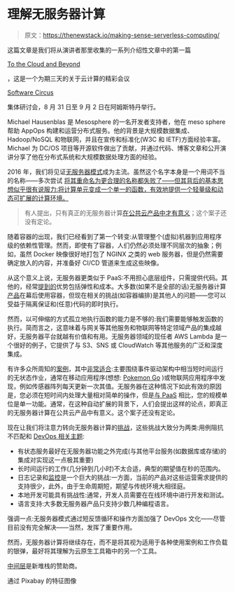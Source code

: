 # 理解无服务器计算

> 原文：<https://thenewstack.io/making-sense-serverless-computing/>

这篇文章是我们将从演讲者那里收集的一系列介绍性文章中的第一篇

[To the Cloud and Beyond](http://cloudnativecomputing.softwarecircus.io/)

，这是一个为期三天的关于云计算的精彩会议

[Software Circus](https://twitter.com/softwarecircus)

集体研讨会，8 月 31 日至 9 月 2 日在阿姆斯特丹举行。

Michael Hausenblas 是 Mesosphere 的一名开发者支持者，他在 meso sphere 帮助 AppOps 构建和运营分布式服务。他的背景是大规模数据集成、Hadoop/NoSQL 和物联网，并且在宣传和标准化(W3C 和 IETF)方面经验丰富。Michael 为 DC/OS 项目等开源软件做出了贡献，并通过代码、博客文章和公开演讲分享了他在分布式系统和大规模数据处理方面的经验。

2016 年，我们将见证[无服务器模式](http://martinfowler.com/articles/serverless.html)成为主流。虽然这个名字本身是一个用词不当的名称——多次尝试 [将其重命名为更合理的名称都失败了——但其背后的基本思想似乎很有说服力:将计算单元变成一个单一的函数，有效地提供一个轻量级和动态可扩展的计算环境。](https://medium.com/@mhausenblas/pets-vs-cattle-vs-flock-of-birds-12f1da3abfc3)

> 有人提出，只有真正的无服务器计算[在公共云产品中才有意义](http://serverlesscalc.com/)；这个案子还没有定论。

随着容器的出现，我们已经看到了第一个转变:从管理整个(虚拟)机器到应用程序级的依赖性管理。然而，即使有了容器，人们仍然必须处理不同层次的抽象；例如，虽然 Docker 映像很好地打包了 NGINX 之类的 web 服务器，但是仍然需要确定放入的内容，并准备好 CI/CD 管道来生成这些映像。

从这个意义上说，无服务器更类似于 PaaS:不用担心底层组件，只需提供代码。其他的，经常[提到的](https://twitter.com/patrickdebois/status/734459440603275264)优势包括弹性和成本。大多数(如果不是全部的话)无服务器计算[产品](https://451research.com/report-short?entityId=89566)在幕后使用容器，但现在相关的挑战(如容器编排)是其他人的问题——您可以受益于隔离保证和(任意)代码的即时执行。

然而，以可伸缩的方式孤立地执行函数的能力是不够的:我们需要能够触发函数的执行。简而言之，这意味着与网关等其他服务和物联网等特定领域产品的集成越好，无服务器平台就越有价值和有用。无服务器领域的现任者 AWS Lambda 是一个很好的例子，它提供了与 S3、SNS 或 CloudWatch 等其他服务的广泛和深度集成。

有许多众所周知的[案例](https://www.linkedin.com/pulse/5-killer-use-cases-aws-lambda-karoly-sepsy)，其中[非常适合](https://speakerdeck.com/mhausenblas/microservices-are-so-2015-whats-next):主要围绕事件驱动架构中相当短时间运行的无状态作业，通常在移动应用程序(想想: [Pokemon Go](https://thenewstack.io/wild-week-augment-realitys-first-killer-app-pokemon-go/) )或物联网应用程序中发现，例如传感器阵列每天更新一次其值。无服务器在这种情况下如此有效的原因是，您必须在短时间内处理大量相对简单的操作，但是[与 PaaS](https://twitter.com/adrianco/status/736553530689998848) 相比，您的规模单位是单一功能。通常，在这种自动扩展的背景下，人们会提出这样的论点，即真正的无服务器计算在公共云产品中有意义。这个案子还没有定论。

现在让我们将注意力转向无服务器计算的[挑战](https://medium.com/@PaulDJohnston/when-not-to-use-serverless-jeff-6d054d0e7098)，这些挑战大致分为两类:用例阻抗不匹配和 [DevOps 相关主题](https://www.reddit.com/r/serverless/comments/4odiyv/researching_aws_lambda_what_are_the_challenges/):

*   有状态服务最好在无服务器功能之外完成(与其他平台服务(如数据库或存储)的集成对实现这一点极其重要)
*   长时间运行的工作(几分钟到几小时)不太合适，典型的期望值在秒的范围内。
*   日志记录和[监控](https://twitter.com/danielbryantuk/status/743092989321478145)是一个巨大的挑战:一方面，当前的产品对这些运营需求提供的支持很少，此外，由于生命周期短，期望与传统环境大相径庭。
*   本地开发可能具有挑战性:通常，开发人员需要在在线环境中进行开发和测试。
*   语言支持:大多数无服务器产品只支持少数几种编程语言。

强调一点:无服务器模式通过短反馈循环和操作方面加强了 DevOps 文化——尽管目前没有完全解决——当然，发挥了重要作用。

然而，无服务器计算将继续存在，而不是将其视为适用于各种使用案例和工作负载的银弹，最好将其理解为云原生工具箱中的另一个工具。

[中间层](https://d2iq.com/)是新堆栈的赞助商。

通过 Pixabay 的特征图像

<svg xmlns:xlink="http://www.w3.org/1999/xlink" viewBox="0 0 68 31" version="1.1"><title>Group</title> <desc>Created with Sketch.</desc></svg>